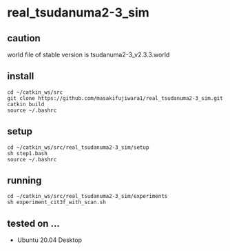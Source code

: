 # real_tsudanuma2-3_sim
## caution
world file of stable version is tsudanuma2-3_v2.3.3.world

## install
~~~
cd ~/catkin_ws/src
git clone https://github.com/masakifujiwara1/real_tsudanuma2-3_sim.git
catkin build
source ~/.bashrc
~~~

## setup
~~~
cd ~/catkin_ws/src/real_tsudanuma2-3_sim/setup
sh step1.bash
source ~/.bashrc
~~~

## running
~~~
cd ~/catkin_ws/src/real_tsudanuma2-3_sim/experiments
sh experiment_cit3f_with_scan.sh
~~~

## tested on ...
- Ubuntu 20.04 Desktop